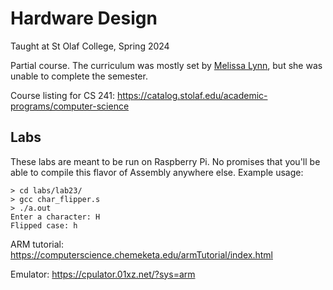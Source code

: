 # Hardware Design

Taught at St Olaf College, Spring 2024

Partial course. The curriculum was mostly set by [Melissa Lynn](https://wp.stolaf.edu/mscs/mscs-faculty-staff-listing/), but she was unable to complete the semester. 

Course listing for CS 241: https://catalog.stolaf.edu/academic-programs/computer-science

## Labs

These labs are meant to be run on Raspberry Pi. No promises that you'll be able to compile this flavor of Assembly anywhere else. Example usage:
```
> cd labs/lab23/
> gcc char_flipper.s
> ./a.out
Enter a character: H
Flipped case: h
```

ARM tutorial: https://computerscience.chemeketa.edu/armTutorial/index.html

Emulator: https://cpulator.01xz.net/?sys=arm

